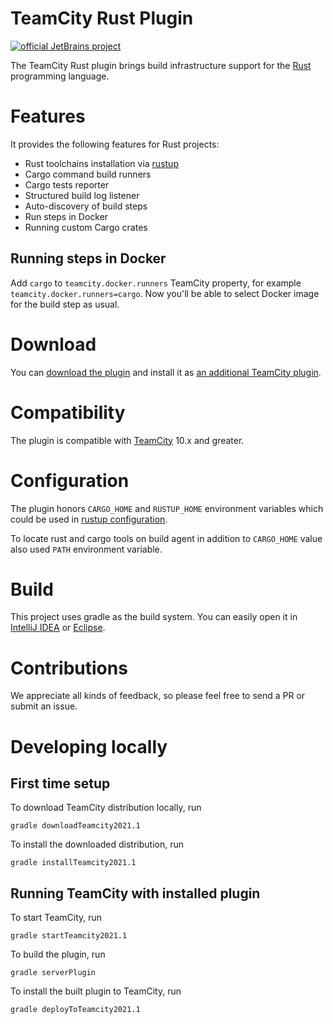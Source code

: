 # TeamCity Rust Plugin

[![official JetBrains project](http://jb.gg/badges/official.svg)](https://confluence.jetbrains.com/display/ALL/JetBrains+on+GitHub)
<a href="https://teamcity.jetbrains.com/viewType.html?buildTypeId=TeamCityRustPluginBuild&guest=1"><img src="https://teamcity.jetbrains.com/app/rest/builds/buildType:(id:TeamCityRustPluginBuild)/statusIcon.svg" alt=""/></a>

The TeamCity Rust plugin brings build infrastructure support for the [Rust](https://www.rust-lang.org/) programming language.

# Features

It provides the following features for Rust projects:
* Rust toolchains installation via [rustup](https://www.rustup.rs/)
* Cargo command build runners
* Cargo tests reporter
* Structured build log listener
* Auto-discovery of build steps
* Run steps in Docker
* Running custom Cargo crates

## Running steps in Docker
Add `cargo` to `teamcity.docker.runners` TeamCity property, for example `teamcity.docker.runners=cargo`.
Now you'll be able to select Docker image for the build step as usual.
 
# Download

You can [download the plugin](https://plugins.jetbrains.com/plugin/9044) and install it as [an additional TeamCity plugin](https://confluence.jetbrains.com/display/TCDL/Installing+Additional+Plugins).

# Compatibility

The plugin is compatible with [TeamCity](https://www.jetbrains.com/teamcity/download/) 10.x and greater.

# Configuration

The plugin honors `CARGO_HOME` and `RUSTUP_HOME` environment variables which could be used in [rustup configuration](https://github.com/rust-lang-nursery/rustup.rs#choosing-where-to-install).

To locate rust and cargo tools on build agent in addition to `CARGO_HOME` value also used `PATH` environment variable.

# Build

This project uses gradle as the build system. You can easily open it in [IntelliJ IDEA](https://www.jetbrains.com/idea/help/importing-project-from-gradle-model.html) or [Eclipse](http://gradle.org/eclipse/).

# Contributions

We appreciate all kinds of feedback, so please feel free to send a PR or submit an issue.

# Developing locally

## First time setup

To download TeamCity distribution locally, run
```shell
gradle downloadTeamcity2021.1
```

To install the downloaded distribution, run
```shell
gradle installTeamcity2021.1
```

## Running TeamCity with installed plugin

To start TeamCity, run
```shell
gradle startTeamcity2021.1
```

To build the plugin, run
```shell
gradle serverPlugin
```

To install the built plugin to TeamCity, run
```shell
gradle deployToTeamcity2021.1
```